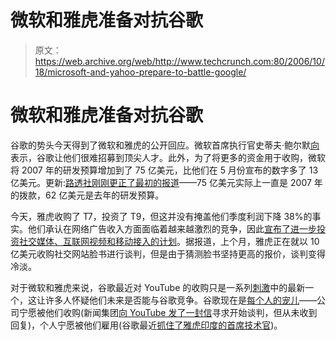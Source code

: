 # 微软和雅虎准备对抗谷歌 

> 原文：<https://web.archive.org/web/http://www.techcrunch.com:80/2006/10/18/microsoft-and-yahoo-prepare-to-battle-google/>

# 微软和雅虎准备对抗谷歌

谷歌的势头今天得到了微软和雅虎的公开回应。微软首席执行官史蒂夫·鲍尔默[向](https://web.archive.org/web/20221006085631/http://biz.yahoo.com/rb/061017/microsoft_investment.html?.v=3)表示，谷歌让他们很难招募到顶尖人才。此外，为了将更多的资金用于收购，微软将 2007 年的研发预算增加到了 75 亿美元，比他们在 5 月份宣布的数字多了 13 亿美元。更新:[路透社刚刚更正了最初的报道](https://web.archive.org/web/20221006085631/http://biz.yahoo.com/rb/061018/microsoft_investment.html?.v=1)——75 亿美元实际上一直是 2007 年的拨款，62 亿美元是去年的研发预算。

今天，雅虎收购了 T7，投资了 T9，但这并没有掩盖他们季度利润下降 38%的事实。他们承认在网络广告收入方面面临着越来越激烈的竞争，因此[宣布了进一步投资社交媒体、互联网视频和移动接入的计划](https://web.archive.org/web/20221006085631/http://www.marketwatch.com/News/Story/Story.aspx?guid=%7b298BD199-4244-402C-BA2D-64DD18EEE1F7%7d&siteid=yhoo&dist=yhoo)。据报道，上个月，雅虎正在就以 10 亿美元收购社交网站脸书进行谈判，但是由于猜测脸书坚持更高的报价，谈判变得冷淡。

对于微软和雅虎来说，谷歌最近对 YouTube 的收购只是一系列[刺激](https://web.archive.org/web/20221006085631/http://www.beta.techcrunch.com/2006/08/07/google-pegged-to-search-myspace/)中的最新一个，这让许多人怀疑他们未来是否能与谷歌竞争。谷歌现在是[每个人的宠儿](https://web.archive.org/web/20221006085631/http://www.vestedventures.com/blog/2006/10/google-to-yahoomicrosoft-pick-up-soap.html)——公司宁愿被他们收购(新闻集团[向 YouTube 发了一封信](https://web.archive.org/web/20221006085631/http://www.nytimes.com/2006/10/10/technology/10deal.html)寻求开始谈判，但从未收到回复)，个人宁愿被他们雇用(谷歌最近[抓住了雅虎印度的首席技术官](https://web.archive.org/web/20221006085631/http://googlewatch.eweek.com/blogs/google_watch/archive/2006/10/16/14007.aspx))。